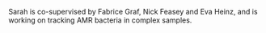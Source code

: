 Sarah is co-supervised by Fabrice Graf, Nick Feasey and Eva Heinz, and is working on tracking AMR bacteria in complex samples.
